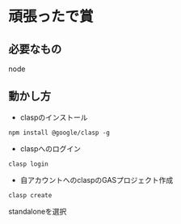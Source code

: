 # 頑張ったで賞

## 必要なもの

node

## 動かし方

* claspのインストール

```
npm install @google/clasp -g
```

* claspへのログイン

```
clasp login
```

* 自アカウントへのclaspのGASプロジェクト作成

```
clasp create
```

standaloneを選択
